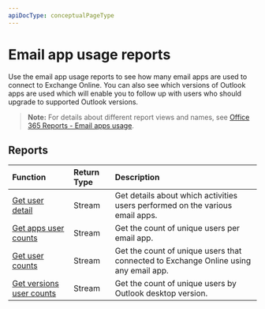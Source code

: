 ```yaml
---
apiDocType: conceptualPageType
---
```

# Email app usage reports

Use the email app usage reports to see how many email apps are used to connect to Exchange Online. You can also see which versions of Outlook apps are used which will enable you to follow up with users who should upgrade to supported Outlook versions.

> **Note:** For details about different report views and names, see [Office 365 Reports - Email apps usage](https://support.office.com/client/Email-apps-usage-c2ce12a2-934f-4dd4-ba65-49b02be4703d).

## Reports

| Function                                 | Return Type | Description                              |
| :--------------------------------------- | :---------- | :--------------------------------------- |
| [Get user detail](../api/reportroot_getemailappusageuserdetail.md) | Stream      | Get details about which activities users performed on the various email apps. |
| [Get apps user counts](../api/reportroot_getemailappusageappsusercounts.md) | Stream      | Get the count of unique users per email app. |
| [Get user counts](../api/reportroot_getemailappusageusercounts.md) | Stream      | Get the count of unique users that connected to Exchange Online using any email app. |
| [Get versions user counts](../api/reportroot_getemailappusageversionsusercounts.md) | Stream      | Get the count of unique users by Outlook desktop version. |
